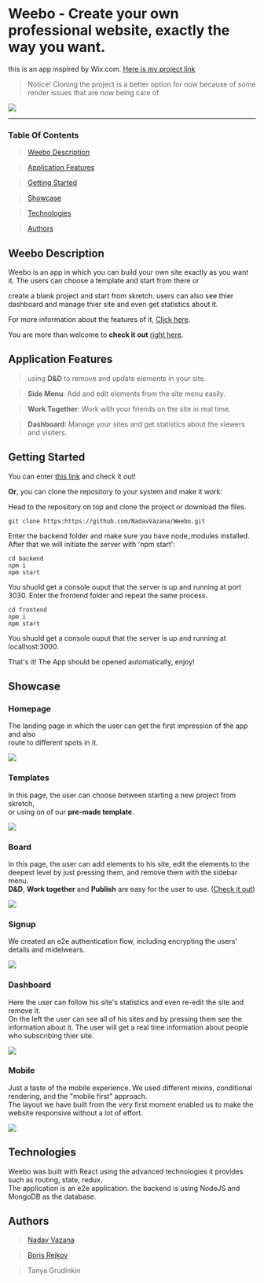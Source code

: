 # Weebo - Create your own professional website, exactly the way you want.

this is an app inspired by Wix.com. [Here is my project link](https://weebo.onrender.com/)

> Notice! Cloning the project is a better option for now because of some render issues that are now being care of. 

<img src="https://res.cloudinary.com/ds8xkm0ue/image/upload/v1664012707/editor-home-page_shc43i.png"/>

---

### Table Of Contents

> [Weebo Description](#description)

> [Application Features](#features)

> [Getting Started](#start)

> [Showcase](#showcase)

> [Technologies](#tech)

> [Authors](#authors)

## <a id="description" /> Weebo Description

Weebo is an app in which you can build your own site exactly as you want it. The users can choose a template and start from there or 

create a blank project and start from skretch. users can also see thier dashboard and manage thier site and even get statistics about it.

For more information about the features of it, [Click here](#features).

You are more than welcome to __check it out__ [right here](https://tbn-weebo.herokuapp.com/).


## <a id="features" /> Application Features

> using **D&D** to remove and update elements in your site.

> **Side Menu**: Add and edit elements from the site menu easily.

> **Work Together**: Work with your friends on the site in real time.

> **Dashboard**: Manage your sites and get statistics about the viewers and visiters.

## <a id="start" /> Getting Started

You can enter [this link](https://weebo.onrender.com/) and check it out! 

**Or**, you can clone the repository to your system and make it work:

Head to the repository on top and clone the project or download the files.

```
git clone https:https://github.com/NadavVazana/Weebo.git
```
Enter the backend folder and make sure you have node_modules installed. After that we will initiate the server with 'npm start':

```
cd backend
npm i 
npm start
```
You shuold get a console ouput that the server is up and running at port 3030. Enter the frontend folder and repeat the same process.

 ```
 cd frontend
npm i 
npm start
```

You shuold get a console ouput that the server is up and running at localhost:3000.

That's it! The App should be opened automatically, enjoy!

## <a id="showcase"/> Showcase

### Homepage

The landing page in which the user can get the first impression of the app and also <br> route to different spots in it.

<img src="https://res.cloudinary.com/ds8xkm0ue/image/upload/v1667108385/Untitled_fac56f.png" />

### Templates

In this page, the user can choose between starting a new project from skretch, <br> or using on of our **pre-made template**.

<img src="https://res.cloudinary.com/ds8xkm0ue/image/upload/v1667108923/Untitled_gehgtf.png" />

### Board

In this page, the user can add elements to his site, edit the elements to the deepest level by just pressing them, and remove them with the sidebar menu. <br> 
**D&D**, **Work together** and **Publish** are easy for the user to use. ([Check it out](#features)) 

<img src="https://res.cloudinary.com/ds8xkm0ue/image/upload/v1667806889/ezgif-2-be5ca467e3_z5elda.gif" />

### Signup

We created an e2e authentication flow, including encrypting the users' details and midelwears.

<img src="https://res.cloudinary.com/ds8xkm0ue/image/upload/v1667109544/Untitled_dtqenl.png" />

### Dashboard

Here the user can follow his site's statistics and even re-edit the site and remove it. <br> On the left the user can see all of his sites and by pressing them see the information about it. The user will get a real time information about people who subscribing thier site.

<img src="https://res.cloudinary.com/ds8xkm0ue/image/upload/v1667110092/Untitled_u3m27q.png" />

### Mobile

Just a taste of the mobile experience. We used different mixins, conditional rendering, and the "mobile first" approach. <br> The layout we have built from the very first moment enabled us to make the website responsive without a lot of effort.

<img src="https://res.cloudinary.com/ds8xkm0ue/image/upload/v1667110346/Untitled_hkoat3.png"/>

## <a id="tecg" /> Technologies

Weebo was built with React using the advanced technologies it provides such as routing, state, redux. <br> The application is an e2e application. the backend is using NodeJS and MongoDB as the database.

## <a id="authors" /> Authors

> [Nadav Vazana](https://github.com/NadavVazana)

> [Boris Rejkov](https://github.com/BorisRy)

> Tanya Grudinkin



 


